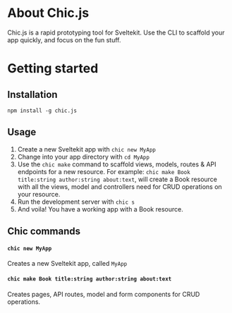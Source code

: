 # About Chic.js

Chic.js is a rapid prototyping tool for Sveltekit. Use the CLI to scaffold your app quickly, and focus on the fun stuff.

# Getting started

## Installation

`npm install -g chic.js`

## Usage

1. Create a new Sveltekit app with `chic new MyApp`
2. Change into your app directory with `cd MyApp`
3. Use the `chic make` command to scaffold views, models, routes & API endpoints for a new resource. For example: `chic make Book title:string author:string about:text`, will create a Book resource with all the views, model and controllers need for CRUD operations on your resource.
4. Run the development server with `chic s`
5. And voila! You have a working app with a Book resource.

## Chic commands

#### `chic new MyApp`  
Creates a new Sveltekit app, called `MyApp`

#### `chic make Book title:string author:string about:text`   
Creates pages, API routes, model and form components for CRUD operations.
